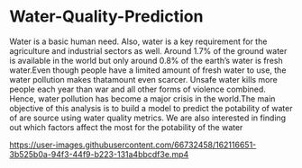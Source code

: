 # Water-Quality-Prediction

Water is a basic human need. Also, water is a key requirement for the agriculture and industrial sectors as well. Around 1.7% of the ground water is available in the world but only around 0.8% of the earth’s water is fresh  water.Even though people have a limited amount of fresh water to use, the water pollution makes thatamount even scarcer. Unsafe water kills more people each year than war and all other forms of violence combined. Hence, water pollution has become a major crisis in the world.The main objective of this analysis is to build a model to predict the potability of water of are source using water quality metrics. We are also interested in finding out which factors affect the most for the potability of the water


https://user-images.githubusercontent.com/66732458/162116651-3b525b0a-94f3-44f9-b223-131a4bbcdf3e.mp4

